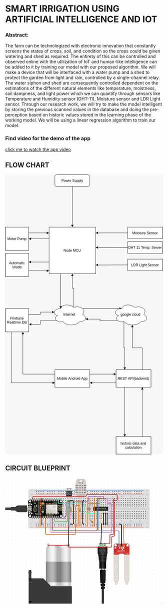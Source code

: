 # SMART IRRIGATION USING ARTIFICIAL INTELLIGENCE AND IOT

### Abstract:
The farm can be technologized with electronic innovation that constantly screens the states of crops, soil, and condition so the crops could be given watering and shed as required. The entirety of this can be controlled and observed online with the utilization of IoT and human-like intelligence can be added to it by training our model with our proposed algorithm. We will make a device that will be interfaced with a water pump and a shed to protect the garden from light and rain, controlled by a single-channel relay. The water siphon and shed are consequently controlled dependent on the estimations of the different natural elements like temperature, moistness, soil dampness, and light power which we can quantify through sensors like Temperature and Humidity sensor (DHT-11), Moisture sensor and LDR Light sensor. Through our research work, we will try to make the model intelligent by storing the previous scanned values in the database and doing the pre-perception based on historic values stored in the learning phase of the working model. We will be using a linear regression algorithm to train our model.

### Find video for the demo of the app
[click me to watch the app video](https://www.youtube.com/watch?v=j_sHtFuISoo)

## FLOW CHART
![here](https://github.com/lukefire5156/SMART-IRRIGATION-USING-ARTIFICIAL-INTELLIGENCE-AND-IOT/blob/master/ss/flowchart.png)

## CIRCUIT BLUEPRINT
![here](https://github.com/lukefire5156/SMART-IRRIGATION-USING-ARTIFICIAL-INTELLIGENCE-AND-IOT/blob/master/ss/Blueprint.PNG)


